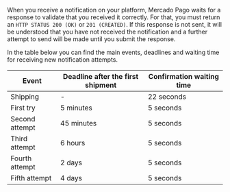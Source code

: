 When you receive a notification on your platform, Mercado Pago waits for a response to validate that you received it correctly. For that, you must return an `HTTP STATUS 200 (OK)` or `201 (CREATED)`. If this response is not sent, it will be understood that you have not received the notification and a further attempt to send will be made until you submit the response.

In the table below you can find the main events, deadlines and waiting time for receiving new notification attempts.

| Event | Deadline after the first shipment | Confirmation waiting time |
| --- | --- | --- |
| Shipping | - | 22 seconds |
| First try | 5 minutes | 5 seconds |
| Second attempt | 45 minutes | 5 seconds |
| Third attempt | 6 hours | 5 seconds |
| Fourth attempt | 2 days | 5 seconds |
| Fifth attempt | 4 days | 5 seconds |